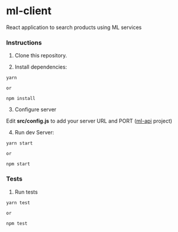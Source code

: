 # ml-client
React application to search products using ML services

### Instructions

1. Clone this repository.

2. Install dependencies:

```shell
yarn 

or

npm install
```

3. Configure server

Edit **src/config.js** to add your server URL and PORT
([ml-api](https://github.com/fernandofragoso/ml-apim) project)

4. Run dev Server:

```shell
yarn start

or

npm start
```

### Tests

1. Run tests

```shell
yarn test

or

npm test
```

